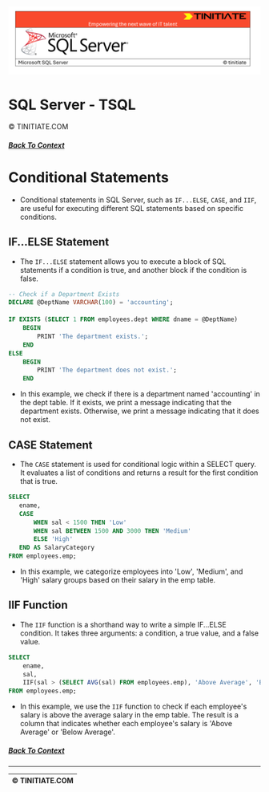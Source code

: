 ![SQL Server Tinitiate Image](../sqlserver-sql/sqlserver.png)

# SQL Server - TSQL
&copy; TINITIATE.COM

##### [Back To Context](./README.md)

# Conditional Statements
* Conditional statements in SQL Server, such as `IF...ELSE`, `CASE`, and `IIF`, are useful for executing different SQL statements based on specific conditions.

## IF...ELSE Statement
* The `IF...ELSE` statement allows you to execute a block of SQL statements if a condition is true, and another block if the condition is false.
```sql
-- Check if a Department Exists
DECLARE @DeptName VARCHAR(100) = 'accounting';

IF EXISTS (SELECT 1 FROM employees.dept WHERE dname = @DeptName)
    BEGIN
        PRINT 'The department exists.';
    END
ELSE
    BEGIN
        PRINT 'The department does not exist.';
    END
```
* In this example, we check if there is a department named 'accounting' in the dept table. If it exists, we print a message indicating that the department exists. Otherwise, we print a message indicating that it does not exist.

## CASE Statement
* The `CASE` statement is used for conditional logic within a SELECT query. It evaluates a list of conditions and returns a result for the first condition that is true.
 ```sql
SELECT 
    ename,
    CASE 
        WHEN sal < 1500 THEN 'Low'
        WHEN sal BETWEEN 1500 AND 3000 THEN 'Medium'
        ELSE 'High'
    END AS SalaryCategory
FROM employees.emp;
```
* In this example, we categorize employees into 'Low', 'Medium', and 'High' salary groups based on their salary in the emp table.

## IIF Function
* The `IIF` function is a shorthand way to write a simple IF...ELSE condition. It takes three arguments: a condition, a true value, and a false value.
```sql
SELECT 
    ename,
    sal,
    IIF(sal > (SELECT AVG(sal) FROM employees.emp), 'Above Average', 'Below Average') AS SalaryStatus
FROM employees.emp;
```
* In this example, we use the `IIF` function to check if each employee's salary is above the average salary in the emp table. The result is a column that indicates whether each employee's salary is 'Above Average' or 'Below Average'.

##### [Back To Context](./README.md)
***
| &copy; TINITIATE.COM |
|----------------------|
